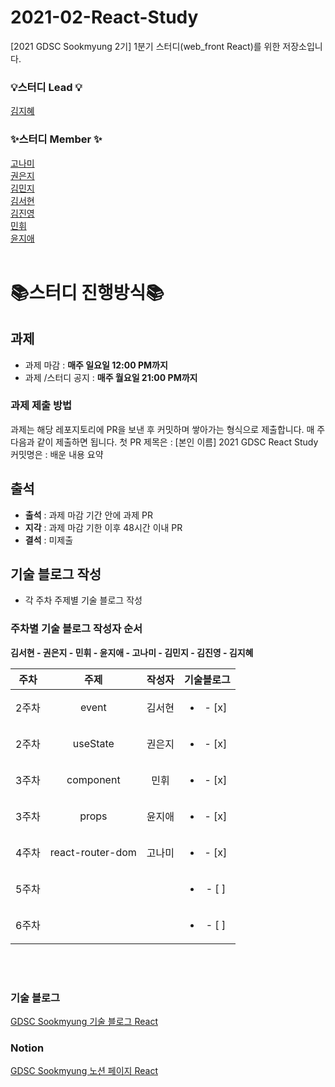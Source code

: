# 2021-02-React-Study
[2021 GDSC Sookmyung 2기] 1분기 스터디(web_front React)를 위한 저장소입니다.
</br>

### 💡스터디 Lead 💡
[김지혜](https://github.com/asd3638)  

### ✨스터디 Member ✨
[고나미](https://github.com/nami-koko)  
[권은지](https://github.com/heleneunji)  
[김민지](https://github.com/1914386)  
[김서현](https://github.com/seohyun319)  
[김진영](https://github.com/zhenying2)  
[민휘](https://github.com/mingadinga)  
[윤지애](https://github.com/asd3638)  
</br>


# 📚스터디 진행방식📚

## 과제
- 과제 마감 : **매주 일요일 12:00 PM까지**  
- 과제 /스터디 공지 : **매주 월요일 21:00 PM까지**

### 과제 제출 방법
과제는 해당 레포지토리에 PR을 보낸 후 커밋하며 쌓아가는 형식으로 제출합니다. 
매 주 다음과 같이 제출하면 됩니다.
첫 PR 제목은 : [본인 이름] 2021 GDSC React Study
커밋명은 : 배운 내용 요약


## 출석 
- **출석** : 과제 마감 기간 안에 과제 PR  
- **지각** : 과제 마감 기한 이후 48시간 이내 PR  
- **결석** : 미제출


## 기술 블로그 작성
- 각 주차 주제별 기술 블로그 작성

### 주차별 기술 블로그 작성자 순서
**김서현 -  권은지 - 민휘 -  윤지애 -  고나미 -  김민지 - 김진영 - 김지혜**  

| 주차 | 주제 |작성자 | 기술블로그 |
|:----------:|:----------:|:----------:|:----------:|
| 2주차 | event | 김서현 | <ul><li>- [x] </li></ul> |
| 2주차 | useState | 권은지 | <ul><li>- [x] </li></ul> |
| 3주차 | component | 민휘 | <ul><li>- [x] </li></ul> |
| 3주차 | props | 윤지애 | <ul><li>- [x] </li></ul> |
| 4주차 | react-router-dom | 고나미 | <ul><li>- [x] </li></ul> |
| 5주차 |  |  | <ul><li>- [ ] </li></ul> |
| 6주차 |  |  | <ul><li>- [ ] </li></ul> |
<br/>
</br>

### 기술 블로그  
[GDSC Sookmyung 기술 블로그 React](https://dsc-sookmyung.tistory.com/category/Group%20Study%20%282021-2022%29/React)  
### Notion  
[GDSC Sookmyung 노션 페이지 React](https://www.notion.so/1-React-ad9f133158844dc8ab1a77317413db46)

